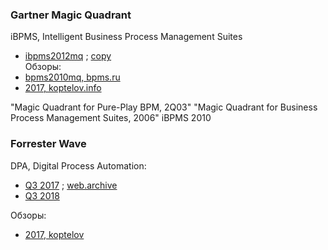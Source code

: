 ### Gartner Magic Quadrant
iBPMS, Intelligent Business Process Management Suites
- [ibpms2012mq](https://bpmredux.wordpress.com/wp-content/uploads/2012/10/ibpms2012mq.pdf) ; [copy](https://ninja.typepad.com/files/gartner-magic-quadrant-for-intelligent-business-process-management-software.pdf)  
Обзоры:
- [bpms2010mq, bpms.ru](http://old.bpms.ru/library/reviews/15/mq-ibpm/index.html)
- [2017, koptelov.info](https://koptelov.info/ibpms/)

"Magic Quadrant for Pure-Play BPM, 2Q03" "Magic Quadrant for Business Process Management Suites, 2006" 
iBPMS 2010


### Forrester Wave
DPA, Digital Process Automation:
- [Q3 2017](https://dudodiprj2sv7.cloudfront.net/product-downloadables/R3/HC/DL7IWL5GCZW6.pdf) ; [web.archive](https://web.archive.org/web/20180712181429/http://www.oracle.com/us/corporate/analystreports/forrester-digital-process-3813423.pdf)
- [Q3 2018](https://www.infosys.com/services/digital-process-automation/documents/digital-process-automation-q3-2018.pdf)  

Обзоры:
- [2017, koptelov](https://koptelov.info/digital-process-automation/)
